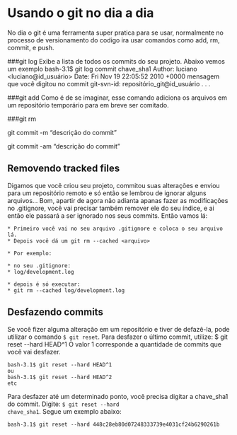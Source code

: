 # Usando o git no dia a dia

No dia o git é uma ferramenta super pratica para se usar, normalmente no processo de versionamento do codigo ira usar comandos como add, rm, commit, e push.

###git log
Exibe a lista de todos os commits do seu projeto. Abaixo vemos um exemplo
  bash-3.1$ git log
  commit chave_sha1
  Author: luciano <luciano@id_usuário>
  Date:   Fri Nov 19 22:05:52 2010 +0000
    mensagem que você digitou no commit
    git-svn-id: repositório_git@id_usuário
  .
  .
  .


###git add
Como é de se imaginar, esse comando adiciona os arquivos em um repositório temporário para em breve ser comitado.

###git rm

git commit -m “descrição do commit”

git commit -am “descrição do commit”

## Removendo tracked files

Digamos que você criou seu projeto, commitou suas alterações e enviou para um repositório remoto e só então se lembrou de 
ignorar alguns arquivos... Bom, apartir de agora não adianta apanas fazer as modificações no .gitignore, você vai precisar também 
remover ele do seu índice, e ai então ele passará a ser ignorado nos seus commits. Então vamos lá:

    * Primeiro você vai no seu arquivo .gitignore e coloca o seu arquivo lá.
    * Depois você dá um git rm --cached <arquivo>

    * Por exemplo:

    * no seu .gitignore:
    * log/development.log

    * depois é só executar:
    * git rm --cached log/development.log

## Desfazendo commits

Se você fizer alguma alteração em um repositório e tiver de defazê-la, pode utilizar o comando <code>$ git reset</code>.
Para desfazer o último commit, utilize:
    $ git reset --hard HEAD^1
O valor 1 corresponde a quantidade de commits que você vai desfazer.

    bash-3.1$ git reset --hard HEAD^1
    ou
    bash-3.1$ git reset --hard HEAD^2
    etc

Para desfazer até um determinado ponto, você precisa digitar a chave_sha1 do commit.
Digite: <code>$ git reset --hard chave_sha1</code>.
Segue um exemplo abaixo:

    bash-3.1$ git reset --hard 448c28eb80d07248333739e4031cf24b6290261b
